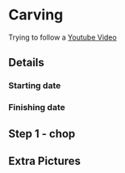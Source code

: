 # Carving

Trying to follow a [Youtube Video](https://www.youtube.com/watch?v=QI-Qu1FNUio)

## Details

### Starting date

### Finishing date

## Step 1 - chop

## Extra Pictures
